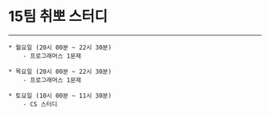 
# 15팀 취뽀 스터디

---
    * 월요일 (20시 00분 ~ 22시 30분)
        - 프로그래머스 1문제
    
    * 목요일 (20시 00분 ~ 22시 30분)
        - 프로그래머스 1문제

    * 토요일 (10시 00분 ~ 11시 30분)
        - CS 스터디
    